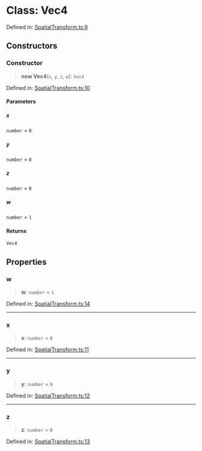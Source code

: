 # Class: Vec4

Defined in: [SpatialTransform.ts:9](https://github.com/webspatial/webspatial-sdk/blob/4b99b8c118df67a102dd2d333c40fa2b5e426143/core/src/core/SpatialTransform.ts#L9)

## Constructors

### Constructor

> **new Vec4**(`x`, `y`, `z`, `w`): `Vec4`

Defined in: [SpatialTransform.ts:10](https://github.com/webspatial/webspatial-sdk/blob/4b99b8c118df67a102dd2d333c40fa2b5e426143/core/src/core/SpatialTransform.ts#L10)

#### Parameters

##### x

`number` = `0`

##### y

`number` = `0`

##### z

`number` = `0`

##### w

`number` = `1`

#### Returns

`Vec4`

## Properties

### w

> **w**: `number` = `1`

Defined in: [SpatialTransform.ts:14](https://github.com/webspatial/webspatial-sdk/blob/4b99b8c118df67a102dd2d333c40fa2b5e426143/core/src/core/SpatialTransform.ts#L14)

***

### x

> **x**: `number` = `0`

Defined in: [SpatialTransform.ts:11](https://github.com/webspatial/webspatial-sdk/blob/4b99b8c118df67a102dd2d333c40fa2b5e426143/core/src/core/SpatialTransform.ts#L11)

***

### y

> **y**: `number` = `0`

Defined in: [SpatialTransform.ts:12](https://github.com/webspatial/webspatial-sdk/blob/4b99b8c118df67a102dd2d333c40fa2b5e426143/core/src/core/SpatialTransform.ts#L12)

***

### z

> **z**: `number` = `0`

Defined in: [SpatialTransform.ts:13](https://github.com/webspatial/webspatial-sdk/blob/4b99b8c118df67a102dd2d333c40fa2b5e426143/core/src/core/SpatialTransform.ts#L13)
